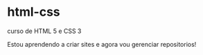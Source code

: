 # html-css
 curso de HTML 5 e CSS 3
 
 Estou aprendendo a criar sites e agora vou gerenciar repositorios!
